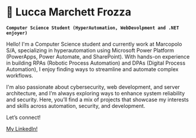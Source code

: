 # 🙂 Lucca Marchett Frozza

**`Computer Science Student (HyperAutomation, WebDevolpment and .NET enjoyer)`**

Hello! I'm a Computer Science student and currently work at Marcopolo S/A, specializing in hyperautomation using Microsoft Power Platform (PowerApps, Power Automate, and SharePoint). With hands-on experience in building RPAs (Robotic Process Automation) and DPAs (Digital Process Automation), I enjoy finding ways to streamline and automate complex workflows.

I'm also passionate about cybersecurity, web development, and server architecture, and I’m always exploring ways to enhance system reliability and security. Here, you’ll find a mix of projects that showcase my interests and skills across automation, security, and development.

Let’s connect!

<div>
  <link rel="stylesheet" href="https://cdnjs.cloudflare.com/ajax/libs/font-awesome/6.4.2/css/all.min.css"></link>
  <a href="https://linkedin.com/in/lucca-marchett-frozza-aa13a3289" className="icon"><i className="fa-brands fa-linkedin"></i></a>
</div>

<a href="https://linkedin.com/in/lucca-marchett-frozza-aa13a3289">My LinkedIn!<a/>
